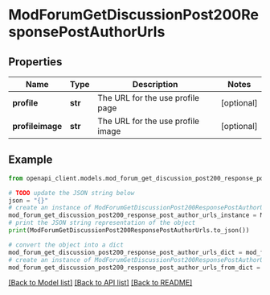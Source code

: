 # ModForumGetDiscussionPost200ResponsePostAuthorUrls


## Properties

Name | Type | Description | Notes
------------ | ------------- | ------------- | -------------
**profile** | **str** | The URL for the use profile page | [optional] 
**profileimage** | **str** | The URL for the use profile image | [optional] 

## Example

```python
from openapi_client.models.mod_forum_get_discussion_post200_response_post_author_urls import ModForumGetDiscussionPost200ResponsePostAuthorUrls

# TODO update the JSON string below
json = "{}"
# create an instance of ModForumGetDiscussionPost200ResponsePostAuthorUrls from a JSON string
mod_forum_get_discussion_post200_response_post_author_urls_instance = ModForumGetDiscussionPost200ResponsePostAuthorUrls.from_json(json)
# print the JSON string representation of the object
print(ModForumGetDiscussionPost200ResponsePostAuthorUrls.to_json())

# convert the object into a dict
mod_forum_get_discussion_post200_response_post_author_urls_dict = mod_forum_get_discussion_post200_response_post_author_urls_instance.to_dict()
# create an instance of ModForumGetDiscussionPost200ResponsePostAuthorUrls from a dict
mod_forum_get_discussion_post200_response_post_author_urls_from_dict = ModForumGetDiscussionPost200ResponsePostAuthorUrls.from_dict(mod_forum_get_discussion_post200_response_post_author_urls_dict)
```
[[Back to Model list]](../README.md#documentation-for-models) [[Back to API list]](../README.md#documentation-for-api-endpoints) [[Back to README]](../README.md)


